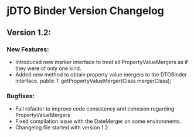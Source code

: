 jDTO Binder Version Changelog
==============================

Version 1.2:
------------

### New Features:

* Introduced new marker interface to treat all PropertyValueMergers as if they were of only one kind.
* Added new method to obtain property value mergers to the DTOBinder interface.
    public <T extends PropertyValueMerger> T getPropertyValueMerger(Class<T> mergerClass);


### Bugfixes:

* Full refactor to improve code consistency and cohesion regarding PropertyValueMergers 
* Fixed compilation issue with the DateMerger on some environments.
* Changelog file started with version 1.2.
